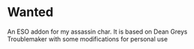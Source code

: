 # Wanted
An ESO addon for my assassin char.
It is based on Dean Greys Troublemaker with some modifications for personal use
